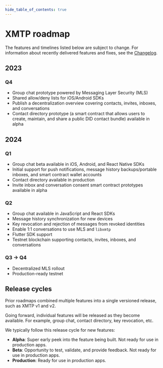 ```yaml
---
hide_table_of_contents: true
---
```


# XMTP roadmap

The features and timelines listed below are subject to change. For information about recently delivered features and fixes, see the [Changelog](https://xmtp.org/docs/changelog).

## 2023

### Q4

- Group chat prototype powered by Messaging Layer Security (MLS)
- Shared allow/deny lists for iOS/Android SDKs
- Publish a decentralization overview covering contacts, invites, inboxes, and conversations
- Contact directory prototype (a smart contract that allows users to create, maintain, and share a public DID contact bundle) available in alpha

## 2024

### Q1

- Group chat beta available in iOS, Android, and React Native SDKs
- Initial support for push notifications, message history backups/portable inboxes, and smart contract wallet accounts
- Contact directory available in production
- Invite inbox and conversation consent smart contract prototypes available in alpha

### Q2 

- Group chat available in JavaScript and React SDKs
- Message history synchronization for new devices
- Key revocation and rejection of messages from revoked identities
- Enable 1:1 conversations to use MLS and `libxmtp`
- Flutter SDK support
- Testnet blockchain supporting contacts, invites, inboxes, and conversations

### Q3 → Q4

- Decentralized MLS rollout
- Production-ready testnet

## Release cycles

Prior roadmaps combined multiple features into a single versioned release, such as XMTP v1 and v2.

Going forward, individual features will be released as they become available. For example, group chat, contact directory, key revocation, etc.

We typically follow this release cycle for new features:

- **Alpha**: Super early peek into the feature being built. Not ready for use in production apps.
- **Beta**: Opportunity to test, validate, and provide feedback. Not ready for use in production apps.
- **Production**: Ready for use in production apps.